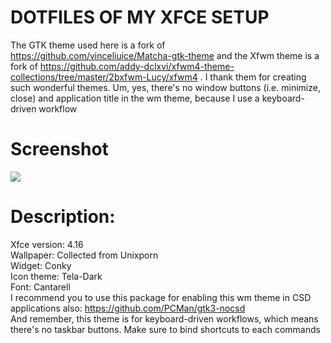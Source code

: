 # DOTFILES OF MY XFCE SETUP

The GTK theme used here is a fork of https://github.com/vinceliuice/Matcha-gtk-theme and the Xfwm theme is a fork of https://github.com/addy-dclxvi/xfwm4-theme-collections/tree/master/2bxfwm-Lucy/xfwm4 . I thank them for creating such wonderful themes. Um, yes, there's no window buttons (i.e. minimize, close) and application title in the wm theme, because I use a keyboard-driven workflow

# Screenshot

![](https://github.com/cakemeow/blu-xfce-theme/blob/main/screenshot.png)

# Description:

Xfce version: 4.16<br>
Wallpaper: Collected from Unixporn<br>
Widget: Conky<br>
Icon theme: Tela-Dark<br>
Font: Cantarell<br>
I recommend you to use this package for enabling this wm theme in CSD applications also: https://github.com/PCMan/gtk3-nocsd<br>
And remember, this theme is for keyboard-driven workflows, which means there's no taskbar buttons. Make sure to bind shortcuts to each commands<br>
